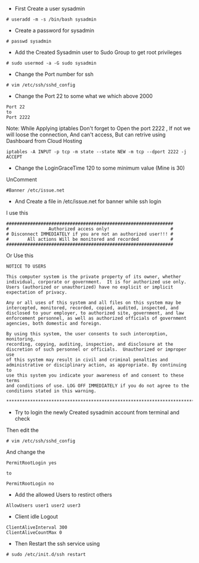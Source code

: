 * First Create a user sysadmin

```
# useradd -m -s /bin/bash sysadmin
```

* Create a password for sysadmin

```
# passwd sysadmin
```

* Add the Created Sysadmin user to Sudo Group to get root privileges

```
# sudo usermod -a -G sudo sysadmin
```

* Change the Port number for ssh

```
# vim /etc/ssh/sshd_config 
```

* Change the Port 22 to some what we which above 2000

```
Port 22
to
Port 2222
```

Note: While Applying iptables Don't forget to Open the port 2222 , If not we will loose the connection, And can't access, But can retrive using Dashboard from Cloud Hosting

```
iptables -A INPUT -p tcp -m state --state NEW -m tcp --dport 2222 -j ACCEPT
```

* Change the LoginGraceTime 120 to some minimum value (Mine is 30)

UnComment 

```
#Banner /etc/issue.net
```

* And Create a file in /etc/issue.net for banner while ssh login 

I use this 

```
###############################################################
#               Authorized access only!                       # 
# Disconnect IMMEDIATELY if you are not an authorized user!!! #
#       All actions Will be monitored and recorded            #
###############################################################
```
Or Use this 

```
NOTICE TO USERS

This computer system is the private property of its owner, whether
individual, corporate or government.  It is for authorized use only.
Users (authorized or unauthorized) have no explicit or implicit
expectation of privacy.

Any or all uses of this system and all files on this system may be
intercepted, monitored, recorded, copied, audited, inspected, and
disclosed to your employer, to authorized site, government, and law
enforcement personnel, as well as authorized officials of government
agencies, both domestic and foreign.

By using this system, the user consents to such interception, monitoring,
recording, copying, auditing, inspection, and disclosure at the
discretion of such personnel or officials.  Unauthorized or improper use
of this system may result in civil and criminal penalties and
administrative or disciplinary action, as appropriate. By continuing to
use this system you indicate your awareness of and consent to these terms
and conditions of use. LOG OFF IMMEDIATELY if you do not agree to the
conditions stated in this warning.

****************************************************************************
```

* Try to login the newly Created sysadmin account from terminal and check

Then edit the 

```
# vim /etc/ssh/sshd_config 
```
And change the 

```
PermitRootLogin yes 

to 

PermitRootLogin no
```

* Add the allowed Users to restirct others


```
AllowUsers user1 user2 user3

```


* Client idle Logout


```
ClientAliveInterval 300
ClientAliveCountMax 0
```

* Then Restart the ssh service using 

```
# sudo /etc/init.d/ssh restart
```
